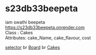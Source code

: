# s23db33beepeta <br>
iam swathi beepeta <br>
https://s23db33beepeta.onrender.com <br>
Class : Cakes <br>
Attributes: cake_Name, cake_flavour, cost

[selector](https://s23wb33beepeta.onrender.com/selector)
br
[Board](https://s23wb33beepeta.onrender.com/board)
br
[Cakes](https://s23wb33beepeta.onrender.com/cakes)
